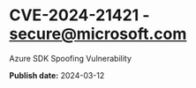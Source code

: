 # CVE-2024-21421 - secure@microsoft.com

Azure SDK Spoofing Vulnerability

**Publish date:** 2024-03-12
